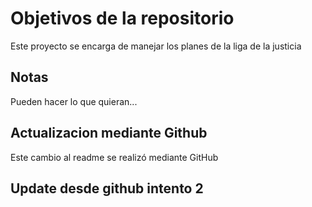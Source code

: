 # Objetivos de la repositorio

Este proyecto se encarga de manejar los planes de la liga de la justicia


## Notas
Pueden hacer lo que quieran...

## Actualizacion mediante Github
Este cambio al readme se realizó mediante GitHub
## Update desde github intento 2
